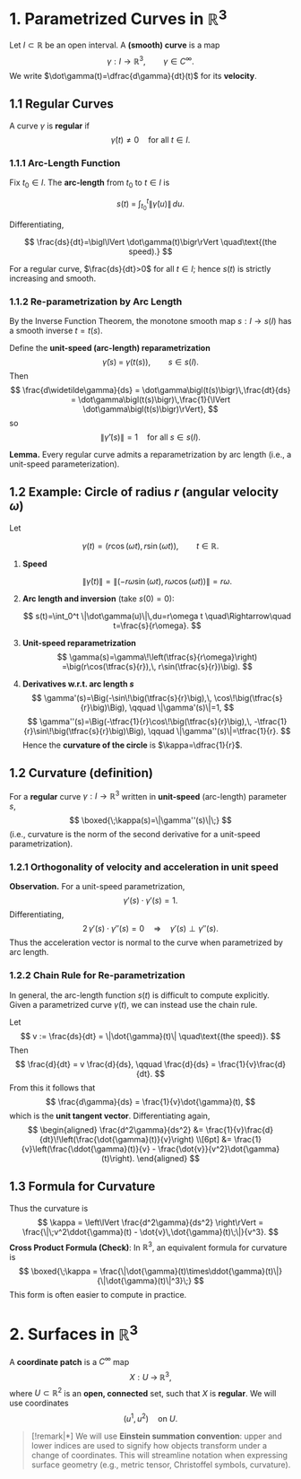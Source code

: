 # 1. Parametrized Curves in $\mathbb{R}^3$

Let $I\subset \mathbb{R}$ be an open interval. A **(smooth) curve** is a map
$$
\gamma:I\to\mathbb{R}^3,\qquad \gamma\in C^\infty.
$$
We write $\dot\gamma(t)=\dfrac{d\gamma}{dt}(t)$ for its **velocity**.
## 1.1 Regular Curves

A curve $\gamma$ is **regular** if
$$
\dot\gamma(t)\neq 0 \quad\text{for all } t\in I .
$$
### 1.1.1 Arc-Length Function

Fix $t_0\in I$. The **arc-length** from $t_0$ to $t\in I$ is

$$
s(t)\;=\;\int_{t_0}^{t}\bigl\lVert \dot\gamma(u)\bigr\rVert\,du .
$$

Differentiating,

$$
\frac{ds}{dt}=\bigl\lVert \dot\gamma(t)\bigr\rVert
\quad\text{(the speed).}
$$

For a regular curve, $\frac{ds}{dt}>0$ for all $t\in I$; hence $s(t)$ is strictly increasing and smooth.
### 1.1.2 Re-parametrization by Arc Length

By the Inverse Function Theorem, the monotone smooth map $s:I\to s(I)$ has a smooth inverse $t=t(s)$.

Define the **unit-speed (arc-length) reparametrization**
$$
\widetilde\gamma(s)\;=\;\gamma\bigl(t(s)\bigr), \qquad s\in s(I).
$$
Then
$$
\frac{d\widetilde\gamma}{ds}
= \dot\gamma\bigl(t(s)\bigr)\,\frac{dt}{ds}
= \dot\gamma\bigl(t(s)\bigr)\,\frac{1}{\lVert \dot\gamma\bigl(t(s)\bigr)\rVert},
$$
so
$$
\bigl\lVert \widetilde\gamma'(s)\bigr\rVert = 1
\quad\text{for all } s\in s(I).
$$

**Lemma.** Every regular curve admits a reparametrization by arc length (i.e., a unit-speed parameterization).

## 1.2 Example: Circle of radius $r$ (angular velocity $\omega$)

Let

$$
\gamma(t)=\big(r\cos(\omega t),\, r\sin(\omega t)\big),\qquad t\in\mathbb{R}.
$$

1. **Speed**

   $$
   \|\dot\gamma(t)\|=\|(-r\omega\sin(\omega t),\, r\omega\cos(\omega t))\|=r\omega .
   $$

2. **Arc length and inversion** (take $s(0)=0$):

   $$
   s(t)=\int_0^t \|\dot\gamma(u)\|\,du=r\omega t
   \quad\Rightarrow\quad
   t=\frac{s}{r\omega}.
   $$

3. **Unit-speed reparametrization**
$$
   \gamma(s)=\gamma\!\left(\tfrac{s}{r\omega}\right)
   =\big(r\cos(\tfrac{s}{r}),\, r\sin(\tfrac{s}{r})\big).
   $$
4. **Derivatives w\.r.t. arc length $s$**
$$
   \gamma'(s)=\Big(-\sin\!\big(\tfrac{s}{r}\big),\, \cos\!\big(\tfrac{s}{r}\big)\Big),
   \qquad
   \|\gamma'(s)\|=1,
$$
$$
   \gamma''(s)=\Big(-\tfrac{1}{r}\cos\!\big(\tfrac{s}{r}\big),\, -\tfrac{1}{r}\sin\!\big(\tfrac{s}{r}\big)\Big),
   \qquad
   \|\gamma''(s)\|=\tfrac{1}{r}.
   $$
Hence the **curvature of the circle** is $\kappa=\dfrac{1}{r}$.
## 1.2 Curvature (definition)
For a **regular** curve $\gamma:I\to\mathbb{R}^3$ written in **unit-speed** (arc-length) parameter $s$,
$$
\boxed{\;\kappa(s)=\|\gamma''(s)\|\;}
$$
(i.e., curvature is the norm of the second derivative for a unit-speed parametrization).
### 1.2.1 Orthogonality of velocity and acceleration in unit speed

**Observation.** For a unit-speed parametrization,
$$
\gamma'(s)\cdot\gamma'(s)=1.
$$
Differentiating,
$$
2\,\gamma'(s)\cdot\gamma''(s)=0
\quad\Rightarrow\quad
\gamma'(s)\perp \gamma''(s).
$$
Thus the acceleration vector is normal to the curve when parametrized by arc length.
### 1.2.2 Chain Rule for Re-parametrization

In general, the arc-length function $s(t)$ is difficult to compute explicitly.
Given a parametrized curve $\gamma(t)$, we can instead use the chain rule.

Let
$$
v := \frac{ds}{dt} = \|\dot{\gamma}(t)\| \quad\text{(the speed)}.
$$
Then
$$
\frac{d}{dt} = v \frac{d}{ds}, \qquad 
\frac{d}{ds} = \frac{1}{v}\frac{d}{dt}.
$$
From this it follows that
$$
\frac{d\gamma}{ds} = \frac{1}{v}\dot{\gamma}(t),
$$
which is the **unit tangent vector**. Differentiating again,
$$
\begin{aligned}
\frac{d^2\gamma}{ds^2}
&= \frac{1}{v}\frac{d}{dt}\!\left(\frac{\dot{\gamma}(t)}{v}\right) \\[6pt]
&= \frac{1}{v}\left(\frac{\ddot{\gamma}(t)}{v} - \frac{\dot{v}}{v^2}\dot{\gamma}(t)\right).
\end{aligned}
$$
## 1.3 Formula for Curvature

Thus the curvature is
$$
\kappa = \left\lVert \frac{d^2\gamma}{ds^2} \right\rVert 
= \frac{\|\;v^2\ddot{\gamma}(t) - \dot{v}\,\dot{\gamma}(t)\;\|}{v^3}.
$$
**Cross Product Formula (Check)**: In $\mathbb{R}^3$, an equivalent formula for curvature is
$$
\boxed{\;\kappa = \frac{\|\dot{\gamma}(t)\times\ddot{\gamma}(t)\|}{\|\dot{\gamma}(t)\|^3}\;}
$$
This form is often easier to compute in practice.

# 2. Surfaces in $\mathbb{R}^3$

A **coordinate patch** is a $C^\infty$ map
$$
X: U \;\to\; \mathbb{R}^3,
$$
where $U \subset \mathbb{R}^2$ is an **open, connected** set, such that $X$ is **regular**. We will use coordinates
$$
(u^1, u^2) \quad\text{on } U.
$$

> [!remark|*]
> We will use **Einstein summation convention**: upper and lower indices are used to signify how objects transform under a change of coordinates. 
> This will streamline notation when expressing surface geometry (e.g., metric tensor, Christoffel symbols, curvature).

